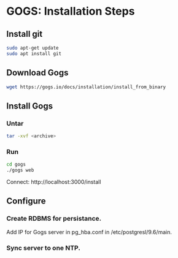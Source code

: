 # GOGS: Installation Steps
## Install git
```bash
sudo apt-get update
sudo apt install git
```
## Download Gogs
```bash
wget https://gogs.io/docs/installation/install_from_binary
```
## Install Gogs
### Untar
```bash
tar -xvf <archive>
```
### Run
```bash
cd gogs
./gogs web
```
Connect:
http://localhost:3000/install
## Configure
### Create RDBMS for persistance.
Add IP for Gogs server in pg_hba.conf in /etc/postgresl/9.6/main.
### Sync server to one NTP.
